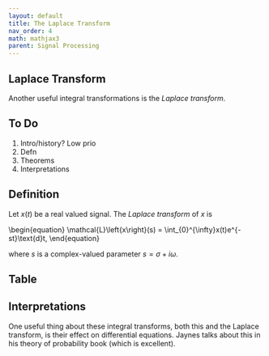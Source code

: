 ```yaml
---
layout: default
title: The Laplace Transform
nav_order: 4
math: mathjax3
parent: Signal Processing
---
```


## Laplace Transform
Another useful integral transformations is the _Laplace transform_. 

## To Do
 1. Intro/history? Low prio
 2. Defn
 3. Theorems 
 4. Interpretations

## Definition
Let $x(t)$ be a real valued signal. The _Laplace transform_ of $x$ is

\begin{equation}
\mathcal{L}\left\{x\right\}(s) = \int_{0}^{\infty}x(t)e^{-st}\text{d}t,
\end{equation}

where $s$ is a complex-valued parameter $s = \sigma + i\omega$.

## Table

## Interpretations
One useful thing about these integral transforms, both this and the Laplace transform, is their effect on differential equations. Jaynes talks about this in his theory of probability book (which is excellent).